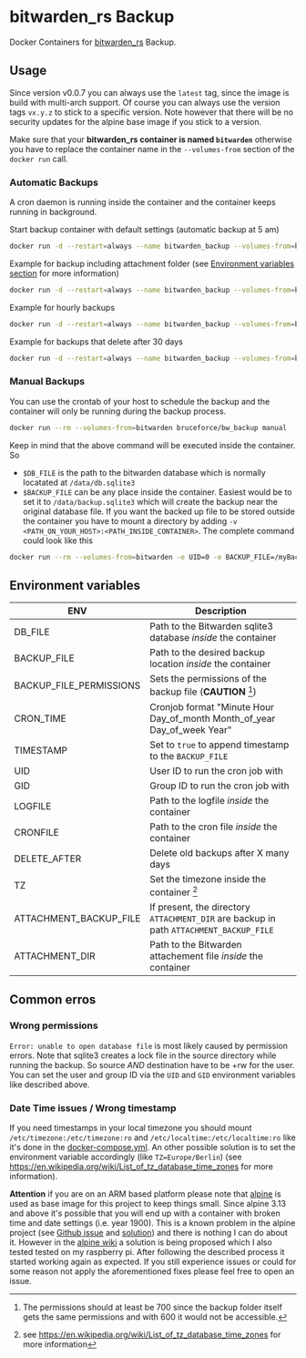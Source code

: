 # bitwarden_rs Backup
Docker Containers for [bitwarden_rs](https://github.com/dani-garcia/bitwarden_rs) Backup.

## Usage
Since version v0.0.7 you can always use the `latest` tag, since the image is build with
multi-arch support. Of course you can always use the version tags `vx.y.z` to stick
to a specific version. Note however that there will be no security updates for the
alpine base image if you stick to a version.

Make sure that your **bitwarden_rs container is named `bitwarden`** otherwise 
you have to replace the container name in the `--volumes-from` section of the `docker run` call.

### Automatic Backups 
A cron daemon is running inside the container and the container keeps running in background.

Start backup container with default settings (automatic backup at 5 am)
```sh
docker run -d --restart=always --name bitwarden_backup --volumes-from=bitwarden bruceforce/bw_backup
```

Example for backup including attachment folder (see [Environment variables section](#environment-variables) for more information)
```sh
docker run -d --restart=always --name bitwarden_backup --volumes-from=bitwarden -e ATTACHMENT_BACKUP_FILE=/data/attachments_backup/attachments bruceforce/bw_backup
```

Example for hourly backups
```sh
docker run -d --restart=always --name bitwarden_backup --volumes-from=bitwarden -e CRON_TIME="0 * * * *" bruceforce/bw_backup
```

Example for backups that delete after 30 days
```sh
docker run -d --restart=always --name bitwarden_backup --volumes-from=bitwarden -e DELETE_AFTER=30 bruceforce/bw_backup
```

### Manual Backups
You can use the crontab of your host to schedule the backup and the container will only be running during the backup process.

```sh
docker run --rm --volumes-from=bitwarden bruceforce/bw_backup manual
```

Keep in mind that the above command will be executed inside the container. So
- `$DB_FILE` is the path to the bitwarden database which is normally locatated at `/data/db.sqlite3`
- `$BACKUP_FILE` can be any place inside the container. Easiest would be to set it to `/data/backup.sqlite3` which will create the backup near the original database file.
If you want the backed up file to be stored outside the container you have to mount
a directory by adding `-v <PATH_ON_YOUR_HOST>:<PATH_INSIDE_CONTAINER>`. The complete command could look like this

```sh
docker run --rm --volumes-from=bitwarden -e UID=0 -e BACKUP_FILE=/myBackup/backup.sqlite3 -e TIMESTAMP=true -v /tmp/myBackup:/myBackup bruceforce/bw_backup manual
```

## Environment variables
| ENV                     | Description                                                                            |
| ----------------------- | -------------------------------------------------------------------------------------- |
| DB_FILE                 | Path to the Bitwarden sqlite3 database *inside* the container                          |
| BACKUP_FILE             | Path to the desired backup location *inside* the container                             |
| BACKUP_FILE_PERMISSIONS | Sets the permissions of the backup file (**CAUTION** [^1])                             |
| CRON_TIME               | Cronjob format "Minute Hour Day_of_month Month_of_year Day_of_week Year"               |
| TIMESTAMP               | Set to `true` to append timestamp to the `BACKUP_FILE`                                 |
| UID                     | User ID to run the cron job with                                                       |
| GID                     | Group ID to run the cron job with                                                      |
| LOGFILE                 | Path to the logfile *inside* the container                                             |
| CRONFILE                | Path to the cron file *inside* the container                                           |
| DELETE_AFTER            | Delete old backups after X many days                                                   |
| TZ                      | Set the timezone inside the container [^2]                                             |
| ATTACHMENT_BACKUP_FILE  | If present, the directory `ATTACHMENT_DIR` are backup in path `ATTACHMENT_BACKUP_FILE` |
| ATTACHMENT_DIR          | Path to the Bitwarden attachement file *inside* the container                          |

[^1]: The permissions should at least be 700 since the backup folder itself gets the same permissions and with 600 it would not be accessible.
[^2]: see <https://en.wikipedia.org/wiki/List_of_tz_database_time_zones> for more information

## Common erros
### Wrong permissions
`Error: unable to open database file` is most likely caused by permission errors.
Note that sqlite3 creates a lock file in the source directory while running the backup.
So source *AND* destination have to be +rw for the user. You can set the user and group ID
via the `UID` and `GID` environment variables like described above.

### Date Time issues / Wrong timestamp
If you need timestamps in your local timezone you should mount `/etc/timezone:/etc/timezone:ro` and `/etc/localtime:/etc/localtime:ro`
like it's done in the [docker-compose.yml](docker-compose.yml). An other possible solution is to set the environment variable accordingly (like  `TZ=Europe/Berlin`) 
(see <https://en.wikipedia.org/wiki/List_of_tz_database_time_zones> for more information).

**Attention** if you are on an ARM based platform please note that [alpine](https://alpinelinux.org/) is used as base image for this project to keep things small. Since alpine 3.13 and above it's possible that you will end up with a container with broken time and date settings (i.e. year 1900). This is a known problem in the alpine project (see [Github issue](https://github.com/alpinelinux/docker-alpine/issues/141) and [solution](https://wiki.alpinelinux.org/wiki/Release_Notes_for_Alpine_3.13.0#time64_requirements)) and there is nothing I can do about it. However in the [alpine wiki](https://wiki.alpinelinux.org/wiki/Release_Notes_for_Alpine_3.13.0#time64_requirements) a solution is being proposed which I also tested tested on my raspberry pi. After following the described process it started working again as expected. If you still experience issues or could for some reason not apply the aforementioned fixes please feel free to open an issue.
